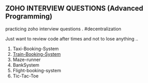 ## ZOHO INTERVIEW QUESTIONS (Advanced Programming)

practicing zoho interview questions .
#decentralization

Just want to review code after times and not to lose anything ..

1. Taxi-Booking-System
2. [Train-Booking-System](https://github.com/nareshAiNexus/zoho-interview-questions/tree/main/taxi-booking-system)
3. Maze-runner
4. BankSystem
5. Flight-booking-system
6. Tic-Tac-Toe
